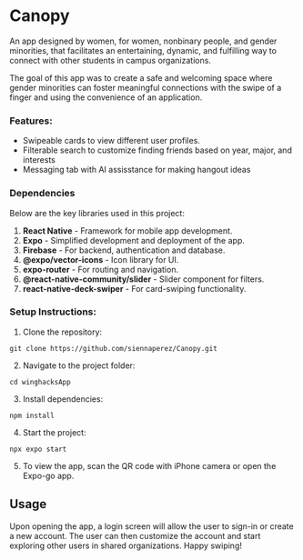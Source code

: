 # Canopy
An app designed by women, for women, nonbinary people, and gender minorities, that facilitates an entertaining, dynamic, and fulfilling way to connect with other students in campus organizations.

The goal of this app was to create a safe and welcoming space where gender minorities can foster meaningful connections with the swipe of a finger and using the convenience of an application.

### Features:
- Swipeable cards to view different user profiles.
- Filterable search to customize finding friends based on year, major, and interests
- Messaging tab with AI assisstance for making hangout ideas

### Dependencies
Below are the key libraries used in this project:
1. **React Native** - Framework for mobile app development.
2. **Expo** - Simplified development and deployment of the app.
3. **Firebase** - For backend, authentication and database.
4. **@expo/vector-icons** - Icon library for UI.
5. **expo-router** - For routing and navigation.
6. **@react-native-community/slider** - Slider component for filters.
7. **react-native-deck-swiper** - For card-swiping functionality.


### Setup Instructions:
1. Clone the repository:
```
git clone https://github.com/siennaperez/Canopy.git
```
2. Navigate to the project folder:
```
cd winghacksApp
```
3. Install dependencies:
```
npm install
```
4. Start the project:
```
npx expo start
```
5. To view the app, scan the QR code with iPhone camera or open the Expo-go app.

## Usage
Upon opening the app, a login screen will allow the user to sign-in or create a new account. The user can then customize the account and start exploring other users in shared organizations. Happy swiping!
